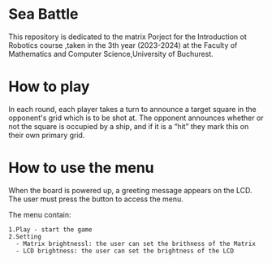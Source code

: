 # Sea Battle

  This repository is dedicated to the matrix Porject for the Introduction ot Robotics course ,taken in the 3th year (2023-2024) at the Faculty of Mathematics and Computer Science,University of Buchurest.

# How to play
  In each round, each player takes a turn to announce a target square in the opponent's grid which is to be shot at. The opponent announces whether or not the square is occupied by a ship, and if it is a “hit” they mark this on their own primary grid.

# How to use the menu
  When the board is powered up, a greeting message appears on the LCD. The user must press the button to access the menu.
  
  The menu contain:
    
    1.Play - start the game
    2.Setting 
      - Matrix brightnessl: the user can set the brithness of the Matrix
      - LCD brightness: the user can set the brightness of the LCD
